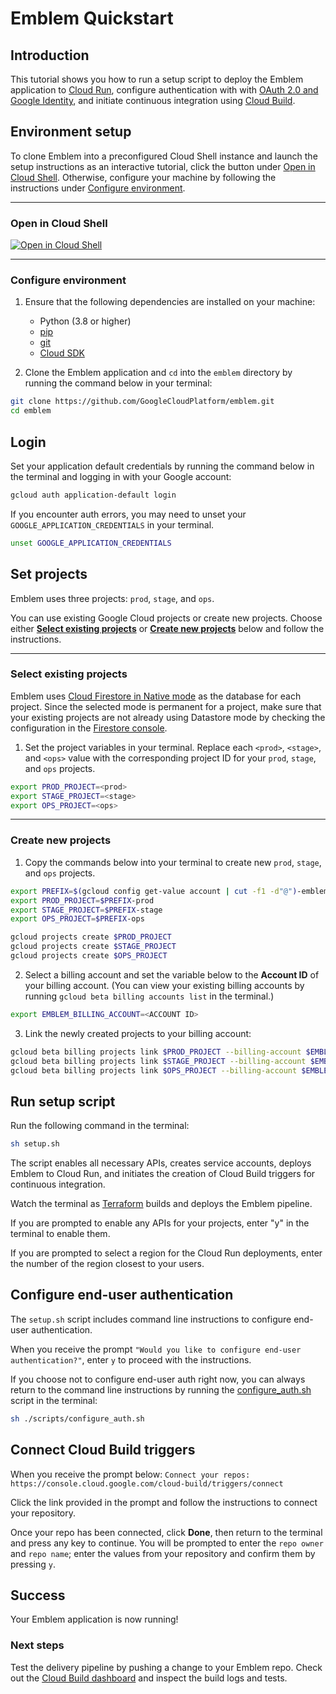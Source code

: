 # Emblem Quickstart
<!-- This is a general tutorial that can be used in Cloud Shell or locally. -->

## Introduction

This tutorial shows you how to run a setup script to deploy the Emblem application to [Cloud Run](https://cloud.google.com/run), configure authentication with with [OAuth 2.0 and Google Identity](https://developers.google.com/identity/protocols/oauth2), and initiate continuous integration using [Cloud Build](https://cloud.google.com/build).

## Environment setup

To clone Emblem into a preconfigured Cloud Shell instance and launch the setup instructions as an interactive tutorial, click the button under [Open in Cloud Shell](#open-in-cloud-shell). Otherwise, configure your machine by following the instructions under [Configure environment](#configure-environment).

---

### Open in Cloud Shell

[![Open in Cloud Shell](https://gstatic.com/cloudssh/images/open-btn.svg)](https://ssh.cloud.google.com/cloudshell/editor?cloudshell_git_repo=https%3A%2F%2Fgithub.com%2FGoogleCloudPlatform%2Femblem&cloudshell_tutorial=docs%2Ftutorials%2Fsetup-walkthrough.md)

---

### Configure environment

1. Ensure that the following dependencies are installed on your machine:
   * Python (3.8 or higher)
   * [pip](https://pypi.org/project/pip/)
   * [git](https://github.com)
   * [Cloud SDK](https://cloud.google.com/sdk/docs/install)

2. Clone the Emblem application and `cd` into the `emblem` directory by running the command below in your terminal:

  ```bash
  git clone https://github.com/GoogleCloudPlatform/emblem.git
  cd emblem
  ```

## Login

Set your application default credentials by running the command below in the terminal and logging in with your Google account:

```bash
gcloud auth application-default login
```

If you encounter auth errors, you may need to unset your `GOOGLE_APPLICATION_CREDENTIALS` in your terminal.

```bash
unset GOOGLE_APPLICATION_CREDENTIALS
```

## Set projects

Emblem uses three projects: `prod`, `stage`, and `ops`.

You can use existing Google Cloud projects or create new projects. Choose either **[Select existing projects](#select-existing-projects)** or **[Create new projects](create-new-projects)** below and follow the instructions.

---

### Select existing projects

Emblem uses [Cloud Firestore in Native mode](https://cloud.google.com/datastore/docs/firestore-or-datastore#in_native_mode) as the database for each project. Since the selected mode is permanent for a project, make sure that your existing projects are not already using Datastore mode by checking the configuration in the [Firestore console](https://console.cloud.google.com/firestore).

1. Set the project variables in your terminal. Replace each `<prod>`, `<stage>`, and `<ops>` value with the corresponding project ID for your `prod`, `stage`, and `ops` projects.

  ```bash
  export PROD_PROJECT=<prod>
  export STAGE_PROJECT=<stage>
  export OPS_PROJECT=<ops>
  ```

---

### Create new projects

1. Copy the commands below into your terminal to create new `prod`, `stage`, and `ops` projects.

  ```bash
  export PREFIX=$(gcloud config get-value account | cut -f1 -d"@")-emblem
  export PROD_PROJECT=$PREFIX-prod
  export STAGE_PROJECT=$PREFIX-stage
  export OPS_PROJECT=$PREFIX-ops

  gcloud projects create $PROD_PROJECT
  gcloud projects create $STAGE_PROJECT
  gcloud projects create $OPS_PROJECT
  ```

2. Select a billing account and set the variable below to the **Account ID** of your billing account. (You can view your existing billing accounts by running `gcloud beta billing accounts list` in the terminal.)

  ```bash
  export EMBLEM_BILLING_ACCOUNT=<ACCOUNT ID>
  ```

3. Link the newly created projects to your billing account:

  ```bash
  gcloud beta billing projects link $PROD_PROJECT --billing-account $EMBLEM_BILLING_ACCOUNT
  gcloud beta billing projects link $STAGE_PROJECT --billing-account $EMBLEM_BILLING_ACCOUNT
  gcloud beta billing projects link $OPS_PROJECT --billing-account $EMBLEM_BILLING_ACCOUNT
  ```  

## Run setup script

Run the following command in the terminal:

```bash
sh setup.sh
```

The script enables all necessary APIs, creates service accounts, deploys Emblem to Cloud Run, and initiates the creation of Cloud Build triggers for continuous integration.

Watch the terminal as [Terraform](https://terraform.io) builds and deploys the Emblem pipeline.

If you are prompted to enable any APIs for your projects, enter "y" in the terminal to enable them.

If you are prompted to select a region for the Cloud Run deployments, enter the number of the region closest to your users.

## Configure end-user authentication

The `setup.sh` script includes command line instructions to configure end-user authentication.

When you receive the prompt `"Would you like to configure end-user authentication?"`, enter `y` to proceed with the instructions.

If you choose not to configure end-user auth right now, you can always return to the command line instructions by running the [configure_auth.sh](./scripts/configure_auth.sh) script in the terminal:

```bash
sh ./scripts/configure_auth.sh
```

## Connect Cloud Build triggers

When you receive the prompt below:
`Connect your repos: https://console.cloud.google.com/cloud-build/triggers/connect`

Click the link provided in the prompt and follow the instructions to connect your repository.

Once your repo has been connected, click **Done**, then return to the terminal and press any key to continue. You will be prompted to enter the `repo owner` and `repo name`; enter the values from your repository and confirm them by pressing `y`.

## Success

Your Emblem application is now running!

### Next steps

Test the delivery pipeline by pushing a change to your Emblem repo. Check out the [Cloud Build dashboard](https://console.cloud.google.com/cloud-build/builds) and inspect the build logs and tests.
